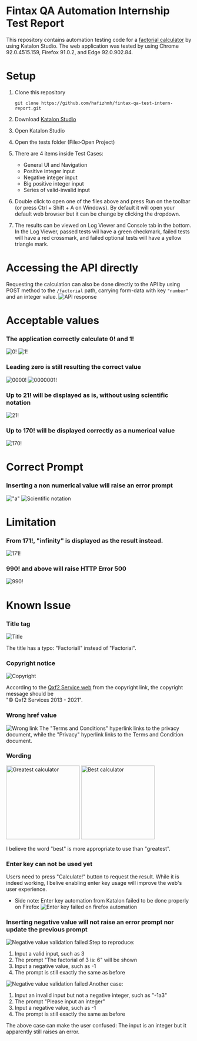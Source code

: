 # Fintax QA Automation Internship Test Report

This repository contains automation testing code for a [factorial calculator](http://qainterview.pythonanywhere.com/) by using Katalon Studio.
The web application was tested by using Chrome 92.0.4515.159, Firefox 91.0.2, and Edge 92.0.902.84.

# Setup
1. Clone this repository

    `git clone https://github.com/hafizhmh/fintax-qa-test-intern-report.git`
2. Download [Katalon Studio](https://www.katalon.com/download/)
3. Open Katalon Studio
4. Open the tests folder (File>Open Project)
5. There are 4 items inside Test Cases:

   * General UI and Navigation
   * Positive integer input
   * Negative integer input
   * Big positive integer input
   * Series of valid-invalid input
6. Double click to open one of the files above and press Run on the toolbar (or press Ctrl + Shift + A on Windows). By default it will open your default web browser but it can be change by clicking the dropdown.
7. The results can be viewed on Log Viewer and Console tab in the bottom. In the Log Viewer, passed tests wil have a green checkmark, failed tests will have a red crossmark, and failed optional tests will have a yellow triangle mark.

# Accessing the API directly
Requesting the calculation can also be done directly to the API by using POST method to the `/factorial` path, carrying form-data with key `"number"` and an integer value.
![API response](README/response_170.jpg)

# Acceptable values
### The application correctly calculate 0! and 1!
![0!](/README/result_0.jpg)
![1!](/README/result_0.jpg)

### Leading zero is still resulting the correct value
![0000!](/README/result_0000.jpg)
![0000001!](/README/result_0000001.jpg)

### Up to 21! will be displayed as is, without using scientific notation
![21!](/README/limit_21.jpg)

### Up to 170! will be displayed correctly as a numerical value
![170!](/README/limit_170.jpg)

# Correct Prompt
### Inserting a non numerical value will raise an error prompt
!["a"](README/formvalidation_a.jpg)
![Scientific notation](README/formvalidation_scinotation.jpg)



# Limitation
### From 171!, "infinity" is displayed as the result instead.
![171!](/README/limit_171.jpg)

### 990! and above will raise HTTP Error 500
![990!](/README/limit_990.jpg)

# Known Issue

### Title tag
![Title](/README/title.jpg)

The title has a typo: "Factoriall" instead of "Factorial".

### Copyright notice
![Copyright](/README/copyright.jpg)

According to the [Qxf2 Service web](https://qxf2.com/?utm_source=qa-interview&utm_medium=click&utm_campaign=From%20QA%20Interview) from the copyright link, the copyright message should be <br>"© Qxf2 Services 2013 - 2021".

### Wrong href value
![Wrong link](/README/wronglink.jpg)
The "Terms and Conditions" hyperlink links to the privacy document, while the "Privacy" hyperlink links to the Terms and Condition document.

### Wording
<img src="README/wording_greatest.jpg" alt="Greatest calculator" width="200"/>
<img src="README/wording_best.jpg" alt="Best calculator" width="200"/>

I believe the word "best" is more appropriate to use than "greatest".

### Enter key can not be used yet
Users need to press "Calculate!" button to request the result. While it is indeed working, I belive enabling enter key usage will improve the web's user experience.

* Side note: Enter key automation from Katalon failed to be done properly on Firefox
![Enter key failed on firefox automation](README/firefox_ENTERkey_failed.jpg)

### Inserting negative value will not raise an error prompt nor update the previous prompt

![Negative value validation failed](README/formvalidation_negative.jpg)
Step to reproduce:

1. Input a valid input, such as 3
2. The prompt "The factorial of 3 is: 6" will be shown
3. Input a negative value, such as -1
4. The prompt is still exactly the same as before

![Negative value validation failed](README/formvalidation_negative2.jpg)
Another case:
1. Input an invalid input but not a negative integer, such as "-1a3"
2. The prompt "Please input an integer"
3. Input a negative value, such as -1
4. The prompt is still exactly the same as before

The above case can make the user confused: The input is an integer but it apparently still raises an error.